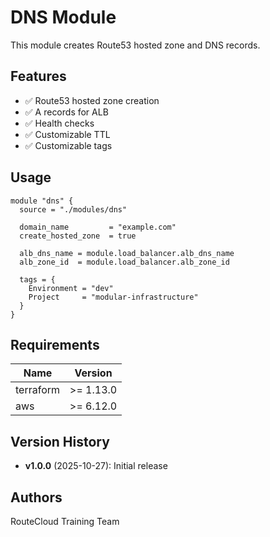 # DNS Module

This module creates Route53 hosted zone and DNS records.

## Features

- ✅ Route53 hosted zone creation
- ✅ A records for ALB
- ✅ Health checks
- ✅ Customizable TTL
- ✅ Customizable tags

## Usage

```hcl
module "dns" {
  source = "./modules/dns"
  
  domain_name         = "example.com"
  create_hosted_zone  = true
  
  alb_dns_name = module.load_balancer.alb_dns_name
  alb_zone_id  = module.load_balancer.alb_zone_id
  
  tags = {
    Environment = "dev"
    Project     = "modular-infrastructure"
  }
}
```

## Requirements

| Name | Version |
|------|---------|
| terraform | >= 1.13.0 |
| aws | >= 6.12.0 |

## Version History

- **v1.0.0** (2025-10-27): Initial release

## Authors

RouteCloud Training Team

